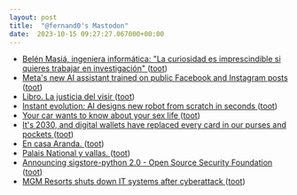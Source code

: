 ```yaml
---
layout: post
title:  "@fernand0's Mastodon"
date:  2023-10-15 09:27:27.067000+00:00
---
```

*  [Belén Masiá, ingeniera informática: "La curiosidad es imprescindible si quieres trabajar en investigación" ](https://www.eldiario.es/aragon/belen-masia-ingeniera-informatica-curiosidad-imprescindible-si-quieres-trabajar-investigacion_128_10559102.htm) ([toot](https://mastodon.social/@fernand0/111238319116567012))
*  [Meta's new AI assistant trained on public Facebook and Instagram posts ](https://www.reuters.com/technology/metas-new-ai-chatbot-trained-public-facebook-instagram-posts-2023-09-28) ([toot](https://mastodon.social/@fernand0/111238087389825982))
*  [Libro. La justicia del visir ](https://fotografiasenmovimiento.wordpress.com/2023/08/14/libro-la-justicia-del-visir) ([toot](https://mastodon.social/@fernand0/111237888194842992))
*  [Instant evolution: AI designs new robot from scratch in seconds ](https://news.northwestern.edu/stories/2023/10/instant-evolution-ai-designs-new-robot-from-scratch-in-seconds) ([toot](https://mastodon.social/@fernand0/111237756688545848))
*  [Your car wants to know about your sex life ](https://www.politico.eu/article/car-manufacturer-data-privacy-driver-passenger-sexual-activity-report) ([toot](https://mastodon.social/@fernand0/111235127448481762))
*  [It's 2030, and digital wallets have replaced every card in our purses and pockets ](https://www.zdnet.com/finance/its-2030-and-digital-wallets-have-replaced-every-card-in-our-purses-and-pockets) ([toot](https://mastodon.social/@fernand0/111234863434484083))
*  [En casa Aranda. ](https://avecesunafoto.wordpress.com/2023/10/14/en-casa-aranda) ([toot](https://mastodon.social/@fernand0/111234619734479856))
*  [Palais National y vallas. ](https://www.flickr.com/photos/fernand0/53235608247) ([toot](https://mastodon.social/@fernand0/111234513582299294))
*  [Announcing sigstore-python 2.0 - Open Source Security Foundation ](https://openssf.org/blog/2023/09/29/announcing-sigstore-python-2-0) ([toot](https://mastodon.social/@fernand0/111234475440490587))
*  [MGM Resorts shuts down IT systems after cyberattack ](https://www.bleepingcomputer.com/news/security/mgm-resorts-shuts-down-it-systems-after-cyberattack) ([toot](https://mastodon.social/@fernand0/111234320598886035))
